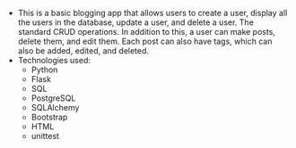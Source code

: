 - This is a basic blogging app that allows users to create a user, display all the users in the database, update a user, and delete a user. The standard CRUD operations. In addition to this, a user can make posts, delete them, and edit them. Each post can also have tags, which can also be added, edited, and deleted.
- Technologies used:
  - Python
  - Flask
  - SQL
  - PostgreSQL
  - SQLAlchemy
  - Bootstrap
  - HTML
  - unittest

